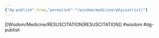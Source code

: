 ```yaml
---
{"dg-publish":true,"permalink":"/wisdom/medicine/physiatrist/"}
---
```


[[Wisdom/Medicine/RESUSCITATION\|RESUSCITATION]]
#wisdom #dg-publish